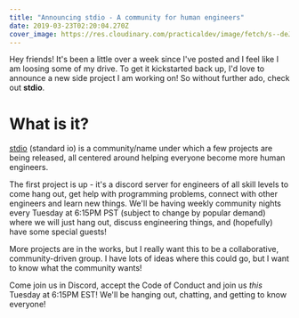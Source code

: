 ```yaml
---
title: "Announcing stdio - A community for human engineers"
date: 2019-03-23T02:20:04.270Z
cover_image: https://res.cloudinary.com/practicaldev/image/fetch/s--deJFwAsv--/c_imagga_scale,f_auto,fl_progressive,h_420,q_auto,w_1000/https://thepracticaldev.s3.amazonaws.com/i/qiqh0dgkxh1x8ioluvwp.png
---
```

Hey friends! It's been a little over a week since I've posted and I feel like I am loosing some of my drive. To get it kickstarted back up, I'd love to announce a new side project I am working on! So without further ado, check out **stdio**.

# What is it?

[stdio](https://stdio.app) (standard io) is a community/name under which a few projects are being released, all centered around helping everyone become more human engineers. 

The first project is up - it's a discord server for engineers of all skill levels to come hang out, get help with programming problems, connect with other engineers and learn new things. We'll be having weekly community nights every Tuesday at 6:15PM PST (subject to change by popular demand) where we will just hang out, discuss engineering things, and (hopefully) have some special guests!

More projects are in the works, but I really want this to be a collaborative, community-driven group. I have lots of ideas where this could go, but I want to know what the community wants!

Come join us in Discord, accept the Code of Conduct and join us _this_ Tuesday at 6:15PM EST! We'll be hanging out, chatting, and getting to know everyone!